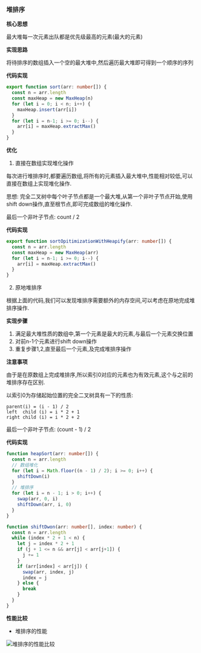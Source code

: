 ### 堆排序

**核心思想**

最大堆每一次元素出队都是优先级最高的元素(最大的元素)


**实现思路**

将待排序的数组插入一个空的最大堆中,然后遍历最大堆即可得到一个顺序的序列

**代码实现**
```typescript
export function sort(arr: number[]) {
  const n = arr.length
  const maxHeap = new MaxHeap(n)
  for (let i = 0; i < n; i++) {
    maxHeap.insert(arr[i])
  }
  for (let i = n-1; i >= 0; i--) {
    arr[i] = maxHeap.extractMax()
  }
}
```

**优化**

1. 直接在数组实现堆化操作

每次进行堆排序时,都要遍历数组,将所有的元素插入最大堆中,性能相对较低,可以直接在数组上实现堆化操作.

思想: 
完全二叉树中每个叶子节点都是一个最大堆,从第一个非叶子节点开始,使用shift down操作,直至根节点,即可完成数组的堆化操作.

最后一个非叶子节点: count / 2

**代码实现**

```typescript
export function sortOpitimizationWithHeapify(arr: number[]) {
  const n = arr.length
  const maxHeap = new MaxHeap(arr)
  for (let i = n-1; i >= 0; i--) {
    arr[i] = maxHeap.extractMax()
  }
}
```

2. 原地堆排序

根据上面的代码,我们可以发现堆排序需要额外的内存空间,可以考虑在原地完成堆排序操作.

**实现步骤**

1. 满足最大堆性质的数组中,第一个元素是最大的元素,与最后一个元素交换位置
2. 对前n-1个元素进行shift down操作
3. 重复步骤1,2,直至最后一个元素,及完成堆排序操作

**注意事项**

由于是在原数组上完成堆排序,所以索引0对应的元素也为有效元素,这个与之前的堆排序存在区别.

以索引0为存储起始位置的完全二叉树具有一下的性质:
```
parent(i) = (i - 1) / 2
left  child (i) = i * 2 + 1
right child (i) = i * 2 + 2
```

最后一个非叶子节点: (count - 1) / 2

**代码实现**

```typescript
function heapSort(arr: number[]) {
  const n = arr.length
  // 数组堆化
  for (let i = Math.floor((n - 1) / 2); i >= 0; i++) {
    shiftDown(i)
  }
  // 堆排序
  for (let i = n - 1; i > 0; i++) {
    swap(arr, 0, i)
    shiftDown(arr, i, 0)
  }
}

function shiftDwon(arr: number[], index: number) {
  const n = arr.length
  while (index * 2 + 1 < n) {
    let j = index * 2 + 1
    if (j + 1 <= n && arr[j] < arr[j+1]) {
      j += 1
    }
    if (arr[index] < arr[j]) {
      swap(arr, index, j)
      index = j
    } else {
      break
    }
  }
}
```
**性能比较**

- 堆排序的性能

![堆排序的性能比较](http://linyimin-blog.oss-cn-beijing.aliyuncs.com/cjmj9boko0002j5khc2lsgp6z.png)
